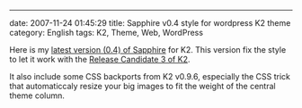 ---
date: 2007-11-24 01:45:29
title: Sapphire v0.4 style for wordpress K2 theme
category: English
tags: K2, Theme, Web, WordPress

Here is my
[latest version (0.4) of Sapphire](https://github.com/kdeldycke/sapphire/archive/sapphire-0.4.zip)
for K2. This version fix the style to let it work with the
[Release Candidate 3 of K2](https://web.archive.org/web/20140704105644/http://getk2.com/2007/10/k2-release-candidate-3-released/).

It also include some CSS backports from K2 v0.9.6, especially the CSS trick that
automaticcaly resize your big images to fit the weight of the  central theme
column.
